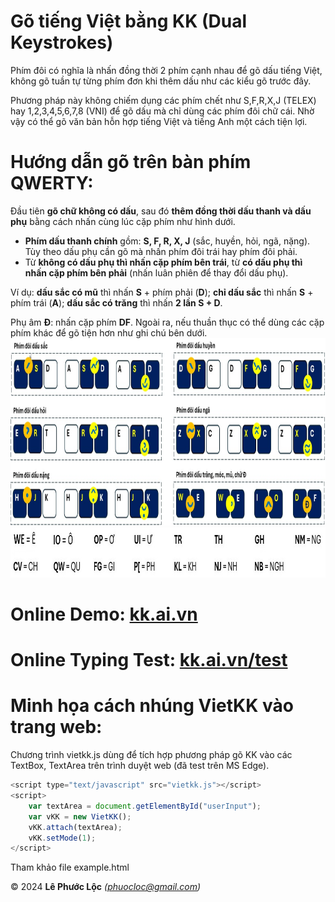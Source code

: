 # Gõ tiếng Việt bằng KK (Dual Keystrokes)

Phím đôi có nghĩa là nhấn đồng thời 2 phím cạnh nhau để gõ dấu tiếng Việt, không gõ tuần tự từng phím đơn khi thêm dấu như các kiểu gõ trước đây.

Phương pháp này không chiếm dụng các phím chết như S,F,R,X,J (TELEX) hay 1,2,3,4,5,6,7,8 (VNI) để gõ dấu mà chỉ dùng các phím đôi chữ cái. Nhờ vậy có thể gõ văn bản hỗn hợp tiếng Việt và tiếng Anh một cách tiện lợi.

# Hướng dẫn gõ trên bàn phím QWERTY:
Đầu tiên **gõ chữ không có dấu**, sau đó **thêm đồng thời dấu thanh và dấu phụ** bằng cách nhấn cùng lúc cặp phím như hình dưới.
- **Phím dấu thanh chính** gồm: **S, F, R, X, J** (sắc, huyền, hỏi, ngã, nặng). Tùy theo dấu phụ cần gõ mà nhấn phím đôi trái hay phím đôi phải.
- Từ **không có dấu phụ thì nhấn cặp phím bên trái**, từ **có dấu phụ thì nhấn cặp phím bên phải** (nhấn luân phiên để thay đổi dấu phụ).

Ví dụ: **dấu sắc có mũ** thì nhấn **S** + phím phải (**D**); **chỉ dấu sắc** thì nhấn **S** + phím trái (**A**); **dấu sắc có trăng** thì nhấn **2 lần S + D**.

Phụ âm **Đ**: nhấn cặp phím **DF**. Ngoài ra, nếu thuần thục có thể dùng các cặp phím khác để gõ tiện hơn như ghi chú bên dưới.
<img src="kk_layout_basic.jpg" width="800" height="300"/>
<img src="kk_layout_extended.jpg" width="800" height="80"/>

# Online Demo: [kk.ai.vn](https://kk.ai.vn)

# Online Typing Test: [kk.ai.vn/test](https://kk.ai.vn/test)

# Minh họa cách nhúng VietKK vào trang web:
Chương trình vietkk.js dùng để tích hợp phương pháp gõ KK vào các TextBox, TextArea trên trình duyệt web (đã test trên MS Edge).
```javascript
<script type="text/javascript" src="vietkk.js"></script>
<script>
    var textArea = document.getElementById("userInput");
    var vKK = new VietKK();
    vKK.attach(textArea);
    vKK.setMode(1);
</script>
```
Tham khảo file example.html

© 2024 **Lê Phước Lộc** *(phuocloc@gmail.com)*
